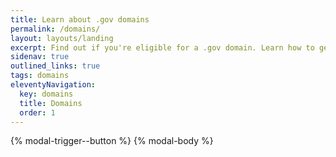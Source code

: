 ```yaml
---
title: Learn about .gov domains
permalink: /domains/
layout: layouts/landing
excerpt: Find out if you're eligible for a .gov domain. Learn how to get a .gov domain. Get tips for moving to .gov from another top-level domain.
sidenav: true
outlined_links: true
tags: domains
eleventyNavigation:
  key: domains
  title: Domains
  order: 1
---
```

{% modal-trigger--button %}
{% modal-body %}
